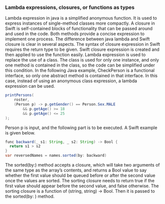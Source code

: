 ### Lambda expressions, closures, or functions as types
Lambda expression in java is a simplified anonymous function. It is used to express instances of single-method classes more compactly. A closure in Swift is self-contained blocks of functionality that can be passed around and used in the code. Both methods provide a concise expression to implement one process. The difference between java lambda and Swift closure is clear in several aspects. The syntax of closure expression in Swift requires the return type to be given. Swift closure expression is created and then applied to use the function easily. Lambda expression is used to replace the use of a class. The class is used for only one instance, and only one method is contained in the class, so the code can be simplified under this condition.
In the following Java example, CheckPerson is a functional interface, so only one abstract method is contained in that interface. In this case, instead of using an anonymous class expression, a lambda expression can be used.  
```Java
printPersons(
    roster,
    (Person p) -> p.getGender() == Person.Sex.MALE
        && p.getAge() >= 18
        && p.getAge() <= 25
);
```
Person p is input, and the following part is to be executed.
A Swift example is given below.
```Java
func backward(_ s1: String, _ s2: String) -> Bool {
  return s1 > s2
}
var reversedNames = names.sorted(by: backward)
```
The sorted(by:) method accepts a closure, which will take two arguments of the same type as the array’s contents, and returns a Bool value to say whether the first value should be queued before or after the second value once the values are sorted. The sorting closure needs to return true if the first value should appear before the second value, and false otherwise.
The sorting closure is a function of (string, string) -> Bool. Then it is passed to the sorted(by: ) method.
